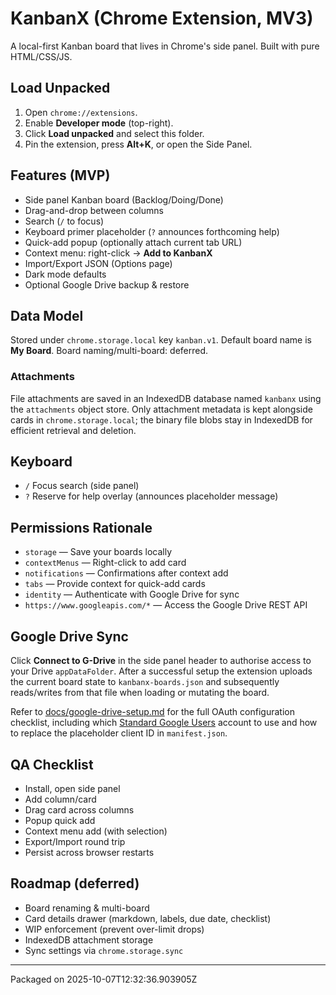 # KanbanX (Chrome Extension, MV3)

A local-first Kanban board that lives in Chrome's side panel. Built with pure HTML/CSS/JS.

## Load Unpacked
1. Open `chrome://extensions`.
2. Enable **Developer mode** (top-right).
3. Click **Load unpacked** and select this folder.
4. Pin the extension, press **Alt+K**, or open the Side Panel.

## Features (MVP)
- Side panel Kanban board (Backlog/Doing/Done)
- Drag-and-drop between columns
- Search (`/` to focus)
- Keyboard primer placeholder (`?` announces forthcoming help)
- Quick-add popup (optionally attach current tab URL)
- Context menu: right-click → **Add to KanbanX**
- Import/Export JSON (Options page)
- Dark mode defaults
- Optional Google Drive backup & restore

## Data Model
Stored under `chrome.storage.local` key `kanban.v1`. Default board name is **My Board**. Board naming/multi-board: deferred.

### Attachments
File attachments are saved in an IndexedDB database named `kanbanx` using the `attachments` object store. Only attachment metadata is kept alongside cards in `chrome.storage.local`; the binary file blobs stay in IndexedDB for efficient retrieval and deletion.

## Keyboard
- `/` Focus search (side panel)
- `?` Reserve for help overlay (announces placeholder message)

## Permissions Rationale
- `storage` — Save your boards locally
- `contextMenus` — Right-click to add card
- `notifications` — Confirmations after context add
- `tabs` — Provide context for quick-add cards
- `identity` — Authenticate with Google Drive for sync
- `https://www.googleapis.com/*` — Access the Google Drive REST API

## Google Drive Sync

Click **Connect to G-Drive** in the side panel header to authorise access to your Drive `appDataFolder`. After a successful setup the extension uploads the current board state to `kanbanx-boards.json` and subsequently reads/writes from that file when loading or mutating the board.

Refer to [docs/google-drive-setup.md](docs/google-drive-setup.md) for the full OAuth configuration checklist, including which [Standard Google Users](docs/standard-google-users.md) account to use and how to replace the placeholder client ID in `manifest.json`.

## QA Checklist
- Install, open side panel
- Add column/card
- Drag card across columns
- Popup quick add
- Context menu add (with selection)
- Export/Import round trip
- Persist across browser restarts

## Roadmap (deferred)
- Board renaming & multi-board
- Card details drawer (markdown, labels, due date, checklist)
- WIP enforcement (prevent over-limit drops)
- IndexedDB attachment storage
- Sync settings via `chrome.storage.sync`

---
Packaged on 2025-10-07T12:32:36.903905Z
